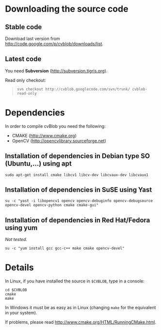 # Downloading the source code #
## Stable code ##
Download last version from http://code.google.com/p/cvblob/downloads/list.

## Latest code ##
You need **Subversion** (http://subversion.tigris.org).

Read only checkout:
> `svn checkout http://cvblob.googlecode.com/svn/trunk/ cvblob-read-only`

# Dependencies #
In order to compile cvBlob you need the following:
  * CMAKE (http://www.cmake.org)
  * OpenCV (http://opencvlibrary.sourceforge.net)

## Installation of dependencies in Debian type SO (Ubuntu,...) using apt ##
```
sudo apt-get install cmake libcv1 libcv-dev libcvaux-dev libcvaux1
```

## Installation of dependencies in SuSE using Yast ##
```
su -c "yast -i libopencv1 opencv opencv-debuginfo opencv-debugsource opencv-devel opencv-python cmake cmake-gui"
```

## Installation of dependencies in Red Hat/Fedora using yum ##
_Not tested._
```
su -c "yum install gcc gcc-c++ make cmake opencv-devel"
```

# Details #
In Linux, if you have installed the source in `$CVBLOB`, type in a console:
```
cd $CVBLOB
cmake
make
```

In Windows it must be as easy as in Linux (changing `make` for the equivalent in your system).

If problems, please read http://www.cmake.org/HTML/RunningCMake.html.